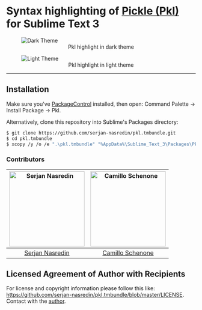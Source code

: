 # Syntax highlighting of [Pickle (Pkl)][1] for Sublime Text 3

<figure>
  <img type="image/png" src="https://raw.githubusercontent.com/serjan-nasredin/pkl.tmbundle//master/screenshots/dark-theme.png" alt="Dark Theme"/>
  <div align=center><figcaption>Pkl highlight in dark theme</figcaption></div>
</figure>
<figure>
  <img type="image/png" src="https://raw.githubusercontent.com/serjan-nasredin/pkl.tmbundle/master/screenshots/light-theme.png" alt="Light Theme"/>
  <div align=center><figcaption>Pkl highlight in light theme</figcaption></div>
</figure>

---

## Installation

Make sure you've [PackageControl](https://packagecontrol.io/) installed, then open: Command Palette &rarr; Install Package &rarr; Pkl.

Alternatively, clone this repository into Sublime's Packages directory:

```sh
$ git clone https://github.com/serjan-nasredin/pkl.tmbundle.git
$ cd pkl.tmbundle
$ xcopy /y /o /e ".\pkl.tmbundle" "%AppData%\Sublime_Text_3\Packages\Pkl"
```
### Contributors

| <a href="https://github.com/serjan-nasredin"><img width="200" src="https://avatars.githubusercontent.com/u/67647968?v=4&s=200" alt="Serjan Nasredin"/></a> | <a href="https://github.com/ghyatzo"><img width="200" src="https://avatars.githubusercontent.com/u/8601724?v=4&s=200" alt="Camillo Schenone"/></a> |
|:---:|:---:|
| [Serjan Nasredin][git_sn] | [Camillo Schenone][git_cs] |

## Licensed Agreement of Author with Recipients

For license and copyright information please follow this like: <https://github.com/serjan-nasredin/pkl.tmbundle/blob/master/LICENSE>.
Contact with the [author](https://serjan-nasredin.is-a.dev/).


<!-- External links: -->
[git_sn]: https://github.com/serjan-nasredin
[git_cs]: https://github.com/ghyatzo

[1]: https://pkl-lang.org/
